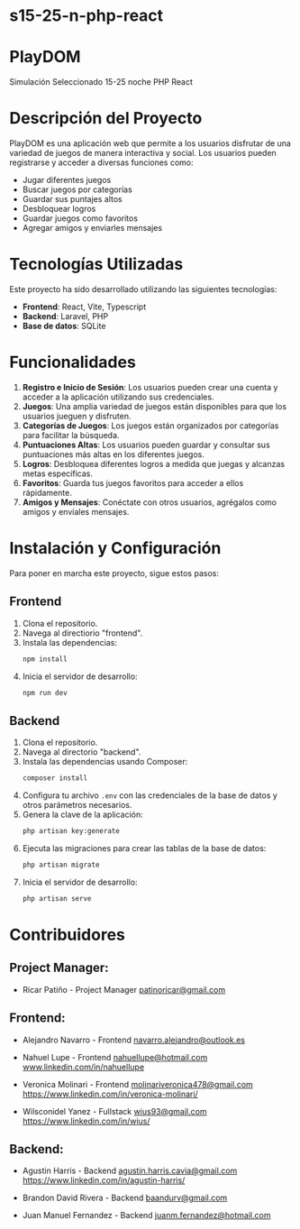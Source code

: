 # s15-25-n-php-react
# PlayDOM
Simulación Seleccionado 15-25 noche PHP React

# Descripción del Proyecto

PlayDOM es una aplicación web que permite a los usuarios disfrutar de una variedad de juegos de manera interactiva y social. Los usuarios pueden registrarse y acceder a diversas funciones como:

- Jugar diferentes juegos
- Buscar juegos por categorías
- Guardar sus puntajes altos
- Desbloquear logros
- Guardar juegos como favoritos
- Agregar amigos y enviarles mensajes

# Tecnologías Utilizadas

Este proyecto ha sido desarrollado utilizando las siguientes tecnologías:

- **Frontend**: React, Vite, Typescript
- **Backend**: Laravel, PHP
- **Base de datos**: SQLite

# Funcionalidades

1. **Registro e Inicio de Sesión**: Los usuarios pueden crear una cuenta y acceder a la aplicación utilizando sus credenciales.
2. **Juegos**: Una amplia variedad de juegos están disponibles para que los usuarios jueguen y disfruten.
3. **Categorías de Juegos**: Los juegos están organizados por categorías para facilitar la búsqueda.
4. **Puntuaciones Altas**: Los usuarios pueden guardar y consultar sus puntuaciones más altas en los diferentes juegos.
5. **Logros**: Desbloquea diferentes logros a medida que juegas y alcanzas metas específicas.
6. **Favoritos**: Guarda tus juegos favoritos para acceder a ellos rápidamente.
7. **Amigos y Mensajes**: Conéctate con otros usuarios, agrégalos como amigos y envíales mensajes.

# Instalación y Configuración

Para poner en marcha este proyecto, sigue estos pasos:

## Frontend

1. Clona el repositorio.
2. Navega al directiorio "frontend".
3. Instala las dependencias:
    ```bash
    npm install
    ```
4. Inicia el servidor de desarrollo:
    ```bash
    npm run dev
    ```

## Backend

1. Clona el repositorio.
2. Navega al directorio "backend".
3. Instala las dependencias usando Composer:
    ```bash
    composer install
    ```
4. Configura tu archivo `.env` con las credenciales de la base de datos y otros parámetros necesarios.
5. Genera la clave de la aplicación:
    ```bash
    php artisan key:generate
    ```
6. Ejecuta las migraciones para crear las tablas de la base de datos:
    ```bash
    php artisan migrate
    ```
7. Inicia el servidor de desarrollo:
    ```bash
    php artisan serve
    ```

# Contribuidores 

## Project Manager:
- Ricar Patiño - Project Manager
patinoricar@gmail.com

## Frontend:
- Alejandro Navarro - Frontend
navarro.alejandro@outlook.es

- Nahuel Lupe - Frontend
nahuellupe@hotmail.com
www.linkedin.com/in/nahuellupe

- Veronica Molinari - Frontend
molinariveronica478@gmail.com
https://www.linkedin.com/in/veronica-molinari/

- Wilsconidel Yanez - Fullstack
wius93@gmail.com
https://www.linkedin.com/in/wius/

## Backend:
- Agustin Harris - Backend
agustin.harris.cavia@gmail.com
https://www.linkedin.com/in/agustin-harris/

- Brandon David Rivera - Backend
baandurv@gmail.com

- Juan Manuel Fernandez - Backend
juanm.fernandez@hotmail.com
